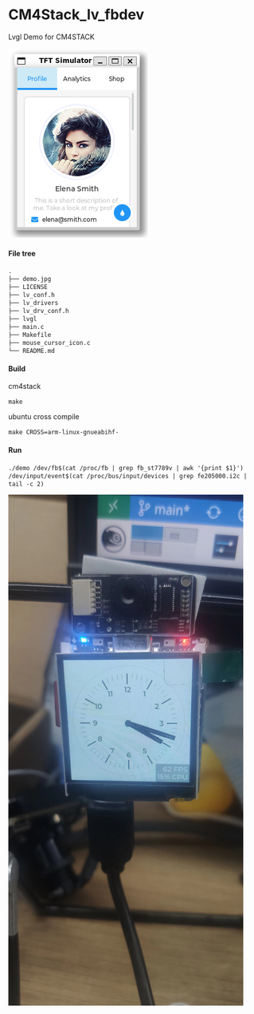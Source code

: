 # CM4Stack_lv_fbdev

Lvgl Demo for CM4STACK

![](https://github.com/m5stack/m5stack-linux-dtoverlays/blob/main/examples/Lvgl/Basic/pic.png?raw=true)

#### File tree

```
.
├── demo.jpg
├── LICENSE
├── lv_conf.h
├── lv_drivers
├── lv_drv_conf.h
├── lvgl
├── main.c
├── Makefile
├── mouse_cursor_icon.c
└── README.md
```



#### Build

cm4stack
```
make
```

ubuntu cross compile
```
make CROSS=arm-linux-gnueabihf-
```

#### Run

```
./demo /dev/fb$(cat /proc/fb | grep fb_st7789v | awk '{print $1}')  /dev/input/event$(cat /proc/bus/input/devices | grep fe205000.i2c | tail -c 2)
```
![](./demo.jpg)